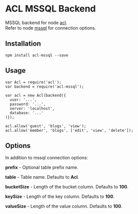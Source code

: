 ACL MSSQL Backend
=================

MSSQL backend for node [acl](https://github.com/OptimalBits/node_acl).  
Refer to node [mssql](https://www.npmjs.com/package/mssql) for connection options.

Installation
------------

    npm install acl-mssql --save

Usage
-----

    var Acl = require('acl');
    var backend = require('acl-mssql');

    var acl = new Acl(backend({
      user: '...',
      password: '...',
      server: 'localhost',
      database: '...'
    )});

    acl.allow('guest', 'blogs', 'view');
    acl.allow('member', 'blogs', ['edit', 'view', 'delete']);

Options
-------

In addition to mssql connection options:

**prefix** - Optional table prefix name.

**table** - Table name. Defaults to **Acl**.

**bucketSize** - Length of the bucket column. Defaults to **100**.

**keySize** - Length of the key column. Defaults to **100**.

**valueSize** - Length of the value column. Defaults to **100**.
